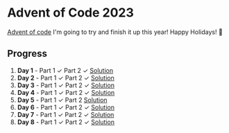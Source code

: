 # Advent of Code 2023
[Advent of code](https://adventofcode.com/2023/)
I'm going to try and finish it up this year! Happy Holidays! 🎄

## Progress
1. **Day 1** - Part 1 ✓ Part 2 ✓  [Solution](https://github.com/mbaugus/Advent-Of-Code-2023/tree/main/Advent2023/Day1/Day1.cs)
2. **Day 2** - Part 1 ✓ Part 2 ✓  [Solution](https://github.com/mbaugus/Advent-Of-Code-2023/tree/main/Advent2023/Day2/Day2.cs)
3. **Day 3** - Part 1 ✓ Part 2 ✓  [Solution](https://github.com/mbaugus/Advent-Of-Code-2023/tree/main/Advent2023/Day3/Day3.cs)
4. **Day 4** - Part 1 ✓ Part 2 ✓  [Solution](https://github.com/mbaugus/Advent-Of-Code-2023/tree/main/Advent2023/Day4/Day4.cs)
5. **Day 5** - Part 1 ✓ Part 2    [Solution](https://github.com/mbaugus/Advent-Of-Code-2023/tree/main/Advent2023/Day5/Day5.cs)
6. **Day 6** - Part 1 ✓ Part 2 ✓  [Solution](https://github.com/mbaugus/Advent-Of-Code-2023/tree/main/Advent2023/Day6/Day6.cs)
7. **Day 7** - Part 1 ✓ Part 2 ✓  [Solution](https://github.com/mbaugus/Advent-Of-Code-2023/tree/main/Advent2023/Day7/Day7.cs)
8. **Day 8** - Part 1 ✓ Part 2 ✓  [Solution](https://github.com/mbaugus/Advent-Of-Code-2023/tree/main/Advent2023/Day8/Day8.cs)
